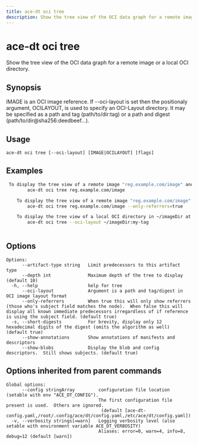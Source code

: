 ```yaml
---
title: ace-dt oci tree
description: Show the tree view of the OCI data graph for a remote image or a local OCI directory.
---
```


<!--
This documentation is auto generated by a script.
Please do not edit this file directly.
-->

<!-- markdownlint-disable-next-line single-title -->
# ace-dt oci tree

Show the tree view of the OCI data graph for a remote image or a local OCI directory.

## Synopsis

IMAGE is an OCI image reference.
If --oci-layout is set then the positionaly argument, OCILAYOUT, is used to specify an OCI-Layout directory.  It may be specified as a path and tag (path/to/dir:tag) or a path and digest (path/to/dir@sha256:deedbeef...).

## Usage

```plaintext
ace-dt oci tree [--oci-layout] [IMAGE|OCILAYOUT] [flags]
```

## Examples

```sh
 To display the tree view of a remote image "reg.example.com/image" and referrers:
		ace-dt oci tree reg.example.com/image

	To display the tree view of a remote image "reg.example.com/image" with all predecessors (not just referrers):
		ace-dt oci tree reg.example.com/image --only-referrers=true

	To display the tree view of a local OCI directory in ~/imageDir at at my-tag:
		ace-dt oci tree --oci-layout ~/imageDir:my-tag
	
```

## Options

```plaintext
Options:
      --artifact-type string   Limit predecessors to this artifact type
      --depth int              Maximum depth of the tree to display (default 10)
  -h, --help                   help for tree
      --oci-layout             Argument is a path and tag/digest in OCI image layout format
      --only-referrers         When true this will only show referrers (those who's subject field matches the node).  When false this will display all known immediate predecessors irregardless of if reference is using the subject field. (default true)
  -s, --short-digests          For brevity, display only 12 hexadecimal digits of the digest (omits the algorithm as well) (default true)
      --show-annotations       Show annotations of manifests and descriptors
      --show-blobs             Display the blob and config descriptors.  Still shows subjects. (default true)
```

## Options inherited from parent commands

```plaintext
Global options:
      --config stringArray         configuration file location (setable with env "ACE_DT_CONFIG").
                                   The first configuration file present is used.  Others are ignored.
                                    (default [ace-dt-config.yaml,/root/.config/ace/dt/config.yaml,/etc/ace/dt/config.yaml])
  -v, --verbosity strings[=warn]   Logging verbosity level (also setable with environment variable ACE_DT_VERBOSITY)
                                   Aliases: error=0, warn=4, info=8, debug=12 (default [warn])
```
